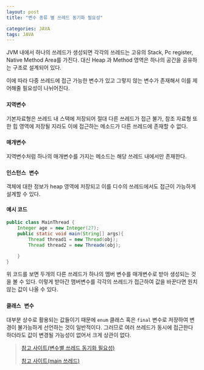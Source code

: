 ```yaml
---
layout: post
title: "변수 종류 별 쓰레드 동기화 필요성"

categories: JAVA
tags: JAVA
---
```


JVM 내에서 하나의 쓰레드가 생성되면 각각의 쓰레드는 고유의 Stack, Pc register, Native Method Area를 가진다. 대신 Heap 과 Method 영역은 하나의 공간을 공유하는 구조로 설계되어 있다.

이에 따라 다중 쓰레드에 접근 가능한 변수가 있고 그렇지 않는 변수가 존재해서 이를 제어해줄 필요성이 나뉘어진다.

### `지역변수`
기본자료형은 쓰레드 내 스택에 저장되어 절대 다른 쓰레드가 접근 불가, 참조 자료형 또한 힙 영역에 저장될 지라도 이에 접근하는 메소드가 다른 쓰레드에 존재할 수 없다.

### `매개변수`
지역변수처럼 하나의 매개변수를 가지는 메소드는 해당 쓰레드 내에서만 존재한다.

### `인스턴스 변수`
객체에 대한 정보가 heap 영역에 저장되고 이를 디수의 쓰레드에서도 접근이 가능하게 설계할 수 있다.

#### **예시 코드**
```java
public class MainThread {
    Integer age = new Integer(27);
    public static void main(String[] args){
        Thread thread1 = new Thread(obj);
        Thread thread2 = new Threade(obj);

    }
}
```
위 코드를 보면 두개의 다른 쓰레드가 하나의 멤버 변수를 매개변수로 받아 생성되는 것을 볼 수 있다. 이렇게 받아간 맴버변수를 각각의 쓰레드가 접근하여 값을 바꾼다면 원치않는 값이 나올 수 있다.

### `클래스 변수`
대부분 상수로 활용되는 값들이기 때문에 `enum` 클래스 혹은 `final` 변수로 저장하여 변경이 불가능하게 선언하는 것이 일반적이다. 그러므로 여러 쓰레드가 동시에 접근한다 하더라도 값이 변경될 가능성이 없어서 크게 상관이 없다.

> [참고 사이트(변수별 쓰레드 동기화 필요성)](https://parkcheolu.tistory.com/12)
> 
> [참고 사이트(main 쓰레드)](https://wisdom-and-record.tistory.com/48)
